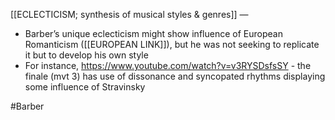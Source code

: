 [[ECLECTICISM; synthesis of musical styles & genres]] — 
- Barber’s unique eclecticism might show influence of European Romanticism ([[EUROPEAN LINK]]), but he was not seeking to replicate it but to develop his own style
- For instance, https://www.youtube.com/watch?v=v3RYSDsfsSY - the finale (mvt 3) has use of dissonance and syncopated rhythms displaying some influence of Stravinsky

#Barber